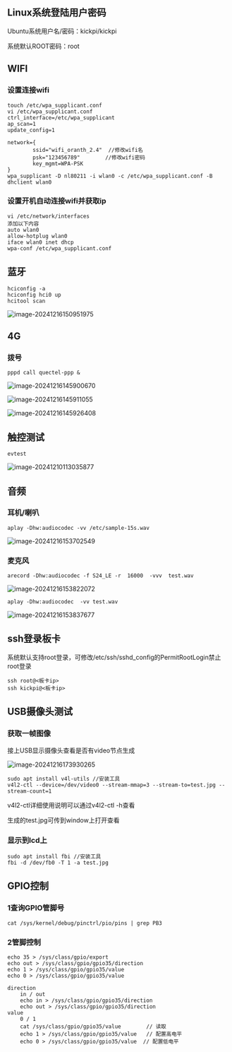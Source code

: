 ## Linux系统登陆用户密码

Ubuntu系统用户名/密码：kickpi/kickpi

系统默认ROOT密码：root

## WIFI

### 设置连接wifi

``` shell
touch /etc/wpa_supplicant.conf
vi /etc/wpa_supplicant.conf
ctrl_interface=/etc/wpa_supplicant
ap_scan=1
update_config=1

network={
        ssid="wifi_oranth_2.4"  //修改wifi名
        psk="123456789"		   //修改wifi密码
        key_mgmt=WPA-PSK
}
wpa_supplicant -D nl80211 -i wlan0 -c /etc/wpa_supplicant.conf -B
dhclient wlan0
```

### 设置开机自动连接wifi并获取ip

``` shell
vi /etc/network/interfaces
添加以下内容
auto wlan0
allow-hotplug wlan0
iface wlan0 inet dhcp
wpa-conf /etc/wpa_supplicant.conf
```

## 蓝牙

``` shell
hciconfig -a
hciconfig hci0 up
hcitool scan
```

![image-20241216150951975](http://tanzhtanzh.oss-cn-shenzhen.aliyuncs.com/img/image-20241216150951975.png)


## 4G
### 拨号

``` shell
pppd call quectel-ppp &
```

![image-20241216145900670](http://tanzhtanzh.oss-cn-shenzhen.aliyuncs.com/img/image-20241216145900670.png)

![image-20241216145911055](http://tanzhtanzh.oss-cn-shenzhen.aliyuncs.com/img/image-20241216145911055.png)

![image-20241216145926408](http://tanzhtanzh.oss-cn-shenzhen.aliyuncs.com/img/image-20241216145926408.png)

## 触控测试

```
evtest
```

![image-20241210113035877](http://tanzhtanzh.oss-cn-shenzhen.aliyuncs.com/img/image-20241210113035877.png)

## 音频

### 耳机/喇叭
``` shell
aplay -Dhw:audiocodec -vv /etc/sample-15s.wav
```
![image-20241216153702549](http://tanzhtanzh.oss-cn-shenzhen.aliyuncs.com/img/image-20241216153702549.png)

### 麦克风
``` shell
arecord -Dhw:audiocodec -f S24_LE -r  16000  -vvv  test.wav
```
![image-20241216153822072](http://tanzhtanzh.oss-cn-shenzhen.aliyuncs.com/img/image-20241216153822072.png)
``` shell
aplay -Dhw:audiocodec  -vv test.wav
```
![image-20241216153837677](http://tanzhtanzh.oss-cn-shenzhen.aliyuncs.com/img/image-20241216153837677.png)



## ssh登录板卡

系统默认支持root登录，可修改/etc/ssh/sshd_config的PermitRootLogin禁止root登录

``` shell
ssh root@<板卡ip>
ssh kickpi@<板卡ip>
```



## USB摄像头测试

### 获取一帧图像

接上USB显示摄像头查看是否有video节点生成

![image-20241216173930265](http://tanzhtanzh.oss-cn-shenzhen.aliyuncs.com/img/image-20241216173930265.png)

``` shell
sudo apt install v4l-utils //安装工具
v4l2-ctl --device=/dev/video0 --stream-mmap=3 --stream-to=test.jpg --stream-count=1
```

v4l2-ctl详细使用说明可以通过v4l2-ctl -h查看

生成的test.jpg可传到window上打开查看

### 显示到lcd上

``` shell
sudo apt install fbi //安装工具
fbi -d /dev/fb0 -T 1 -a test.jpg
```







## GPIO控制

### 1查询GPIO管脚号

```shell
cat /sys/kernel/debug/pinctrl/pio/pins | grep PB3
```
### 2管脚控制
```shell
echo 35 > /sys/class/gpio/export
echo out > /sys/class/gpio/gpio35/direction
echo 1 > /sys/class/gpio/gpio35/value
echo 0 > /sys/class/gpio/gpio35/value

direction
	in / out
	echo in > /sys/class/gpio/gpio35/direction
	echo out > /sys/class/gpio/gpio35/direction
value
	0 / 1
	cat /sys/class/gpio/gpio35/value 		// 读取
	echo 1 > /sys/class/gpio/gpio35/value	// 配置高电平
	echo 0 > /sys/class/gpio/gpio35/value  // 配置低电平

```





